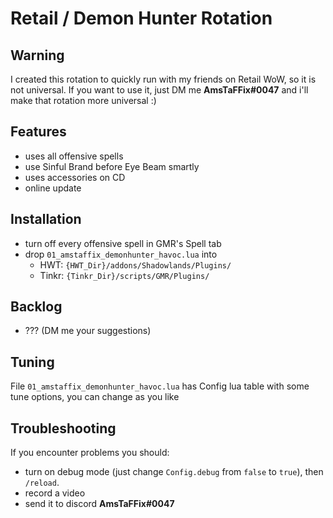 # Retail / Demon Hunter Rotation
## Warning
I created this rotation to quickly run with my friends on Retail WoW, so it is not universal. If you want to use it, just 
DM me **AmsTaFFix#0047** and i'll make that rotation more universal :) 
## Features
- uses all offensive spells
- use Sinful Brand before Eye Beam smartly
- uses accessories on CD
- online update
## Installation
- turn off every offensive spell in GMR's Spell tab
- drop `01_amstaffix_demonhunter_havoc.lua` into
    - HWT: `{HWT_Dir}/addons/Shadowlands/Plugins/`
    - Tinkr: `{Tinkr_Dir}/scripts/GMR/Plugins/`
## Backlog
- ??? (DM me your suggestions)
## Tuning
File `01_amstaffix_demonhunter_havoc.lua` has Config lua table with some tune options, you can change as you like
## Troubleshooting
If you encounter problems you should:
- turn on debug mode (just change `Config.debug` from `false` to `true`), then `/reload`.
- record a video
- send it to discord **AmsTaFFix#0047**

